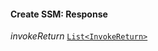 

#### Create SSM: Response  
  
<article>

*invokeReturn* [`List<InvokeReturn>`](/docs/invokereturn--page#invokereturn) 

</article>

